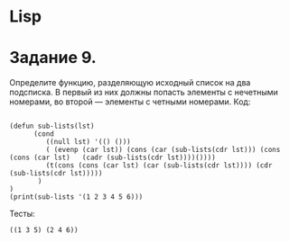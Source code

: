 # Lisp
# Задание 9. 
 Определите функцию, разделяющую исходный список на два подсписка. В
первый из них должны попасть элементы с нечетными номерами, во второй —
элементы с четными номерами.
Код:
``` 

(defun sub-lists(lst)
      (cond
         ((null lst) '(() ()))
         ( (evenp (car lst)) (cons (car (sub-lists(cdr lst))) (cons (cons (car lst)   (cadr (sub-lists(cdr lst))))())))
         (t(cons (cons (car lst) (car (sub-lists(cdr lst)))) (cdr (sub-lists(cdr lst)))))
       )
)
(print(sub-lists '(1 2 3 4 5 6)))
``` 

Тесты:
``` 
((1 3 5) (2 4 6)) 
``` 
